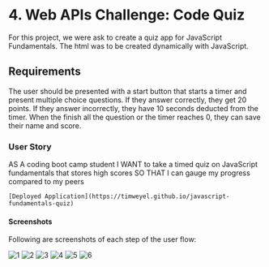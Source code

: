 
# 4. Web APIs Challenge: Code Quiz

For this project, we were ask to create a quiz app for JavaScript Fundamentals. The html was to be created dynamically with JavaScript.

## Requirements
The user should be presented with a start button that starts a timer and present multiple choice questions. If they answer correctly, they get 20 points. If they answer incorrectly, they have 10 seconds deducted from the timer. When the finish all the question or the timer reaches 0, they can save their name and score.

### User Story

AS A coding boot camp student
I WANT to take a timed quiz on JavaScript fundamentals that stores high scores
SO THAT I can gauge my progress compared to my peers

```
[Deployed Application](https://timweyel.github.io/javascript-fundamentals-quiz)
```

#### Screenshots

Following are screenshots of each step of the user flow:

![1](https://user-images.githubusercontent.com/11637772/109441446-21b8cf00-79ea-11eb-8640-03feb9f40760.png)
![2](https://user-images.githubusercontent.com/11637772/109441447-21b8cf00-79ea-11eb-9b75-eab24ca0922d.png)
![3](https://user-images.githubusercontent.com/11637772/109441448-22516580-79ea-11eb-8889-3173bf2787e7.png)
![4](https://user-images.githubusercontent.com/11637772/109441442-2087a200-79ea-11eb-8ae5-97d9b7d53542.png)
![5](https://user-images.githubusercontent.com/11637772/109441443-21203880-79ea-11eb-9a2c-4cf6afcc4e2e.png)
![6](https://user-images.githubusercontent.com/11637772/109441445-21203880-79ea-11eb-85a7-6402eb2d4113.png)
